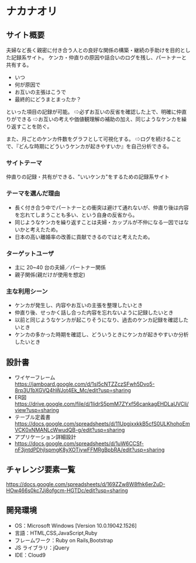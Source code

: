 # ナカナオリ

## サイト概要
夫婦など長く親密に付き合う人との良好な関係の構築・継続の手助けを目的とした記録系サイト。
ケンカ・仲直りの原因や話合いのログを残し、パートナーと共有する。

- いつ
- 何が原因で
- お互いの主張はこうで
- 最終的にどうまとまったか？

といった項目の記録が可能。
⇨必ずお互いの反省を確認した上で、明確に仲直りができる
⇨お互いの考えや価値観理解の補助の加え、同じようなケンカを繰り返すことを防ぐ。

また、月ごとのケンカ件数をグラフとして可視化する。
⇨ログを続けることで、『どんな時期にどういうケンカが起きやすいか』を自己分析できる。

### サイトテーマ

仲直りの記録・共有ができる、"いいケンカ"をするための記録系サイト

### テーマを選んだ理由

- 長く付き合う中でパートナーとの衝突は避けて通れないが、仲直り後は内容を忘れてしまうことも多い、という自身の反省から。
- 同じようなケンカを繰り返すことは夫婦・カップルが不仲になる一因ではないかと考えたため。
- 日本の高い離婚率の改善に貢献できるのではと考えたため。

### ターゲットユーザ

- 主に 20~40 台の夫婦／パートナー関係
- 親子関係(親だけが使用を想定)

### 主な利用シーン

- ケンカが発生し、内容やお互いの主張を整理したいとき
- 仲直り後、せっかく話し合った内容を忘れないように記録したいとき
- 以前と同じようなケンカが起こりそうになり、過去のケンカ記録を確認したいとき
- ケンカの多かった時期を確認し、どういうときにケンカが起きやすいか分析したいとき

## 設計書

- ワイヤーフレーム
https://jamboard.google.com/d/1sI5cNTZZczSFwh5Dvo5-8rp3U1bXGVQ4hWJot4Ek_Mc/edit?usp=sharing
- ER図
https://drive.google.com/file/d/1IidrS5pmM7ZYxf56cankagEHDLaUVCli/view?usp=sharing
- テーブル定義書
https://docs.google.com/spreadsheets/d/11UpgjxxkkB5cfS0ULKhohoEmVCK0xNMANLcWwudQB-g/edit?usp=sharing
- アプリケーション詳細設計
- https://docs.google.com/spreadsheets/d/1uW6CCSf-nF3jntdPDhjlspmgK8yXOTiywFFMRgBpbRA/edit?usp=sharing

## チャレンジ要素一覧

https://docs.google.com/spreadsheets/d/169ZZw8W8fhk6erZuD-HOw466s0kc7Jj8ofgcm-HGTDc/edit?usp=sharing

## 開発環境

- OS：Microsoft Windows [Version 10.0.19042.1526]
- 言語：HTML,CSS,JavaScript,Ruby
- フレームワーク：Ruby on Rails,Bootstrap
- JS ライブラリ：jQuery
- IDE：Cloud9
